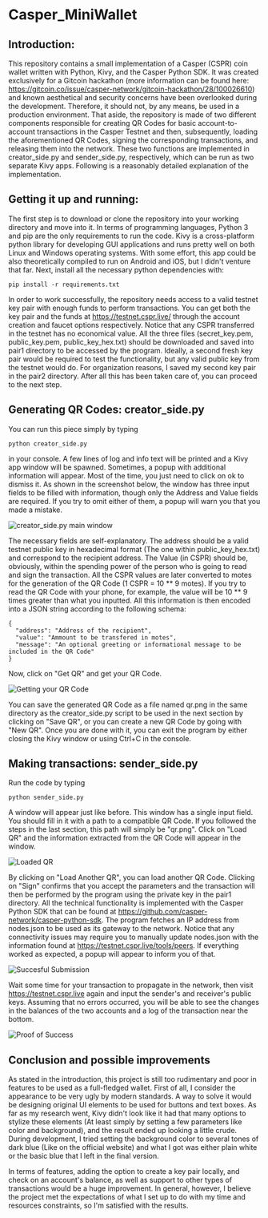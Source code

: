 # Casper_MiniWallet
## Introduction:
  This repository contains a small implementation of a Casper (CSPR) coin wallet written with Python, Kivy, and the Casper Python SDK. It was created exclusively for a Gitcoin hackathon (more information can be found here: https://gitcoin.co/issue/casper-network/gitcoin-hackathon/28/100026610) and known aesthetical and security concerns have been overlooked during the development. Therefore, it should not, by any means, be used in a production environment. That aside, the repository is made of two different components responsible for creating QR Codes for basic account-to-account transactions in the Casper Testnet and then, subsequently, loading the aforementioned QR Codes, signing the corresponding transactions, and releasing them into the network. These two functions are implemented in creator_side.py and sender_side.py, respectively, which can be run as two separate Kivy apps. Following is a reasonably detailed explanation of the implementation.
## Getting it up and running:
  The first step is to download or clone the repository into your working directory and move into it. In terms of programming languages, Python 3 and pip are the only requirements to run the code. Kivy is a cross-platform python library for developing GUI applications and runs pretty well on both Linux and Windows operating systems. With some effort, this app could be also theoretically compiled to run on Android and iOS, but I didn't venture that far.
Next, install all the necessary python dependencies with:
```
pip install -r requirements.txt
```
  In order to work successfully, the repository needs access to a valid testnet key pair with enough funds to perform transactions. You can get both the key pair and the funds at https://testnet.cspr.live/ through the account creation and faucet options respectively. Notice that any CSPR transferred in the testnet has no economical value. All the three files (secret_key.pem, public_key.pem, public_key_hex.txt) should be downloaded and saved into pair1 directory to be accessed by the program. Ideally, a second fresh key pair would be required to test the functionality, but any valid public key from the testnet would do. For organization reasons, I saved my second key pair in the pair2 directory.
After all this has been taken care of, you can proceed to the next step.
## Generating QR Codes: creator_side.py
You can run this piece simply by typing
```
python creator_side.py
```
in your console. A few lines of log and info text will be printed and a Kivy app window will be spawned. Sometimes, a popup with additional information will appear. Most of the time, you just need to click on ok to dismiss it. As shown in the screenshot below, the window has three input fields to be filled with information, though only the Address and Value fields are required. If you try to omit either of them, a popup will warn you that you made a mistake.

![creator_side.py main window](https://raw.githubusercontent.com/FrGS-0/Casper_MiniWallet/main/screenshots/Creating%20QR%20Code%20(Window%20Only).PNG)

The necessary fields are self-explanatory. The address should be a valid testnet public key in hexadecimal format (The one within public_key_hex.txt) and correspond to the recipient address. The Value (in CSPR) should be, obviously, within the spending power of the person who is going to read and sign the transaction. All the CSPR values are later converted to motes for the generation of the QR Code (1 CSPR = 10 ** 9 motes). If you try to read the QR Code with your phone, for example, the value will be 10 ** 9 times greater than what you inputted.
All this information is then encoded into a JSON string according to the following schema:
```
{
  "address": "Address of the recipient",
  "value": "Ammount to be transfered in motes",
  "message": "An optional greeting or informational message to be included in the QR Code"
}
```
Now, click on "Get QR" and get your QR Code.

![Getting your QR Code](https://raw.githubusercontent.com/FrGS-0/Casper_MiniWallet/main/screenshots/Created%20QR%20Code%20(Window%20Only).PNG)

You can save the generated QR Code as a file named qr.png in the same directory as the creator_side.py script to be used in the next section by clicking on "Save QR", or you can create a new QR Code by going with "New QR". Once you are done with it, you can exit the program by either closing the Kivy window or using Ctrl+C in the console.
## Making transactions: sender_side.py
Run the code by typing
```
python sender_side.py
```
A window will appear just like before. This window has a single input field. You should fill in it with a path to a compatible QR Code. If you followed the steps in the last section, this path will simply be "qr.png". Click on "Load QR" and the information extracted from the QR Code will appear in the window.

![Loaded QR](https://raw.githubusercontent.com/FrGS-0/Casper_MiniWallet/main/screenshots/Loaded%20QR.PNG)

By clicking on "Load Another QR", you can load another QR Code. Clicking on "Sign" confirms that you accept the parameters and the transaction will then be performed by the program using the private key in the pair1 directory. All the technical functionality is implemented with the Casper Python SDK that can be found at https://github.com/casper-network/casper-python-sdk. The program fetches an IP address from nodes.json to be used as its gateway to the network. Notice that any connectivity issues may require you to manually update nodes.json with the information found at https://testnet.cspr.live/tools/peers. If everything worked as expected, a popup will appear to inform you of that.

![Succesful Submission](https://raw.githubusercontent.com/FrGS-0/Casper_MiniWallet/main/screenshots/Subimitted%20Transacation.PNG)

Wait some time for your transaction to propagate in the network, then visit https://testnet.cspr.live again and input the sender's and receiver's public keys. Assuming that no errors occurred, you will be able to see the changes in the balances of the two accounts and a log of the transaction near the bottom.

![Proof of Success](https://raw.githubusercontent.com/FrGS-0/Casper_MiniWallet/main/screenshots/Proof%20of%20Success.PNG)

## Conclusion and possible improvements
As stated in the introduction, this project is still too rudimentary and poor in features to be used as a full-fledged wallet. First of all, I consider the appearance to be very ugly by modern standards. A way to solve it would be designing original UI elements to be used for buttons and text boxes. As far as my research went, Kivy didn't look like it had that many options to stylize these elements (At least simply by setting a few parameters like color and background), and the result ended up looking a little crude. During development, I tried setting the background color to several tones of dark blue (Like on the official website) and what I got was either plain white or the basic blue that I left in the final version.

In terms of features, adding the option to create a key pair locally, and check on an account's balance, as well as support to other types of transactions would be a huge improvement. In general, however, I believe the project met the expectations of what I set up to do with my time and resources constraints, so I'm satisfied with the results.
